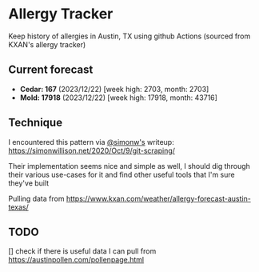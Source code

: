 # Allergy Tracker

Keep history of allergies in Austin, TX using github Actions (sourced from KXAN's allergy tracker)

## Current forecast
<!-- INJECT FORECAST -->
- **Cedar: 167** (2023/12/22)  [week high: 2703, month: 2703]
- **Mold: 17918** (2023/12/22)  [week high: 17918, month: 43716]
<!-- END INJECT FORECAST -->

## Technique

I encountered this pattern via [@simonw's](https://github.com/simonw) writeup: https://simonwillison.net/2020/Oct/9/git-scraping/

Their implementation seems nice and simple as well, I should dig through their various use-cases for it and find other useful tools that I'm sure they've built

Pulling data from https://www.kxan.com/weather/allergy-forecast-austin-texas/

## TODO

[] check if there is useful data I can pull from https://austinpollen.com/pollenpage.html
